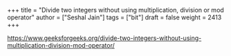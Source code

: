 +++
title = "Divide two integers without using multiplication, division or mod operator"
author = ["Seshal Jain"]
tags = ["bit"]
draft = false
weight = 2413
+++

<https://www.geeksforgeeks.org/divide-two-integers-without-using-multiplication-division-mod-operator/>
